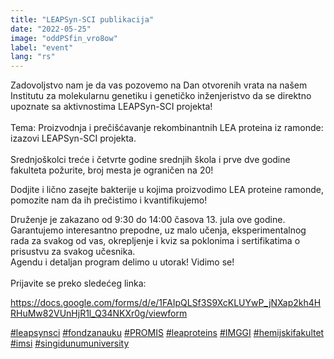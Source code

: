 ```yaml
---
title: "LEAPSyn-SCI publikacija"
date: "2022-05-25"
image: "oddPSfin_vro8ow"
label: "event"
lang: "rs"
---
```

Zadovoljstvo nam je da vas pozovemo na Dan otvorenih vrata na našem Institutu za molekularnu genetiku i genetičko inženjeristvo da se direktno upoznate sa aktivnostima LEAPSyn-SCI projekta!
<br/><br/> 
Tema: Proizvodnja i prečišćavanje rekombinantnih LEA proteina iz ramonde: izazovi LEAPSyn-SCI projekta.
<br/><br/> 
Srednjoškolci treće i četvrte godine srednjih škola i prve dve godine fakulteta požurite, broj mesta je ograničen na 20!

Dodjite i lično zasejte bakterije u kojima proizvodimo LEA proteine ramonde, pomozite nam da ih prečistimo i kvantifikujemo!

Druženje je zakazano od 9:30 do 14:00 časova 13. jula ove godine. Garantujemo interesantno prepodne, uz malo učenja, eksperimentalnog rada za svakog od vas, okrepljenje i kviz sa poklonima i sertifikatima o prisustvu za svakog učesnika.
<br/>
Agendu i detaljan program delimo u utorak!
Vidimo se!
<br/><br/>
Prijavite se preko sledećeg linka:

https://docs.google.com/forms/d/e/1FAIpQLSf3S9XcKLUYwP_jNXap2kh4HRHuMw82VUnHjR1l_Q34NKXr0g/viewform

<a href=''>#leapsynsci</a> <a href=''>#fondzanauku</a> <a href=''>#PROMIS</a> <a href=''>#leaproteins</a> <a href=''>#IMGGI</a> <a href=''>#hemijskifakultet</a> <a href=''>#imsi</a> <a href=''>#singidunumuniversity</a>

